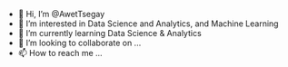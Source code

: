 - 👋 Hi, I’m @AwetTsegay
- 👀 I’m interested in Data Science and Analytics, and Machine Learning
- 🌱 I’m currently learning Data Science & Analytics
- 💞️ I’m looking to collaborate on ...
- 📫 How to reach me ...

<!---
AwetTsegay/AwetTsegay is a ✨ special ✨ repository because its `README.md` (this file) appears on your GitHub profile.
You can click the Preview link to take a look at your changes.
--->

